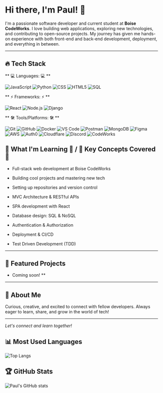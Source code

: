 # Hi there, I'm Paul! 👋

I'm a passionate software developer and current student at **Boise CodeWorks**. I love building web applications, exploring new technologies, and contributing to open-source projects. My journey has given me hands-on experience with both front-end and back-end development, deployment, and everything in between.

---

## 🔥 Tech Stack

** 💻 Languages: 💻 ** 

![JavaScript](https://img.shields.io/badge/-JavaScript-yellow?logo=javascript&logoColor=white)
![Python](https://img.shields.io/badge/-Python-blue?logo=python&logoColor=white)
![CSS](https://img.shields.io/badge/-CSS3-blue?logo=css3&logoColor=white)
![HTML5](https://img.shields.io/badge/-HTML5-orange?logo=html5)
![SQL](https://img.shields.io/badge/-SQL-lightblue?logo=postgresql)

** ⚡ Frameworks: ⚡ ** 

![React](https://img.shields.io/badge/-React-blue?logo=react&logoColor=white)
![Node.js](https://img.shields.io/badge/-Node.js-green?logo=node.js&logoColor=white)
![Django](https://img.shields.io/badge/-Django-darkgreen?logo=django&logoColor=white)

** 🛠 Tools/Platforms: 🛠 ** 

![Git](https://img.shields.io/badge/-Git-orange?logo=git)
![GitHub](https://img.shields.io/badge/-GitHub-black?logo=github)
![Docker](https://img.shields.io/badge/-Docker-blue?logo=docker)
![VS Code](https://img.shields.io/badge/-VSCode-blue?logo=visualstudiocode)
![Postman](https://img.shields.io/badge/-Postman-orange?logo=postman)
![MongoDB](https://img.shields.io/badge/-MongoDB-green?logo=mongodb)
![Figma](https://img.shields.io/badge/-Figma-purple?logo=figma)
![AWS](https://img.shields.io/badge/-AWS-orange?logo=amazonaws)
![Auth0](https://img.shields.io/badge/-Auth0-black?logo=auth0)
![Cloudflare](https://img.shields.io/badge/-Cloudflare-orange?logo=cloudflare)
![Discord](https://img.shields.io/badge/-Discord-blue?logo=discord)
![CodeWorks](https://img.shields.io/badge/-CodeWorks-blueviolet)

## 🚀 What I'm Learning 🚀 / 🎯 Key Concepts Covered 🎯 ##

- Full-stack web development at Boise CodeWorks
- Building cool projects and mastering new tech
- Setting up repositories and version control
  
- MVC Architecture & RESTful APIs
- SPA development with React
- Database design: SQL & NoSQL
- Authentication & Authorization
- Deployment & CI/CD
- Test Driven Development (TDD)
---

## 📂 Featured Projects

- Coming soon! **

---

## 🌱 About Me
Curious, creative, and excited to connect with fellow developers.
Always eager to learn, share, and grow in the world of tech!

---

*Let's connect and learn together!*

## 📊 Most Used Languages

![Top Langs](https://github-readme-stats.vercel.app/api/top-langs/?username=stittpaul2001&layout=compact&theme=github_dark)

## 🏆 GitHub Stats

![Paul's GitHub stats](https://github-readme-stats.vercel.app/api?username=stittpaul2001&show_icons=true&theme=github_dark)

